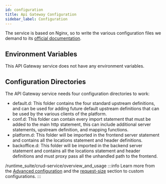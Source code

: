```yaml
---
id: configuration
title: Api Gateway Configuration
sidebar_label: Configuration
---
```


<!--
WARNING: this file was automatically generated by Mia-Platform Doc Aggregator.
DO NOT MODIFY IT BY HAND.
Instead, modify the source file and run the aggregator to regenerate this file.
-->

The service is based on Nginx, so to write the various configuration files we demand to its [official documentation](https://nginx.org/en/docs/).  

## Environment Variables

This API Gateway service does not have any environment variables.

## Configuration Directories

The API Gateway service needs four configuration directories to work:

- default.d: This folder contains the four standard upstream definitions, and can be used for adding future
    default upstream definitions that can be used by the various clients of the platform.
- conf.d: This folder can contain every import statement that must be added to the main http statement,
    this can include additional server statements, upstream definition, and mapping functions.
- platform.d: This folder will be imported in the frontend server statement and contains
    all the locations statement and header definitions.
- backoffice.d: This folder will be imported in the backend server statement and contains
    all the locations statement and header definitions and must proxy pass all the unhandled path to the frontend.

/runtime_suite/crud-service/overview_and_usage
:::info
Learn more from the [Advanced configuration](/development_suite/api-console/advanced-section/api-gateway/how-to) and the [request-size](/development_suite/api-console/advanced-section/api-gateway/request-size) section to custom configurations.
:::
